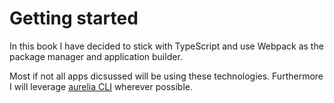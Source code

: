 # Getting started

In this book I have decided to stick with TypeScript and use Webpack as the package manager and application builder.

Most if not all apps dicsussed will be using these technologies. Furthermore I will leverage [aurelia CLI](https://github.com/aurelia/cli) wherever possible.





